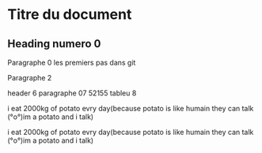 # Titre du document

## Heading numero 0

Paragraphe 0
les premiers pas dans git

Paragraphe 2

header 6
paragraphe 07
52155
tableu 8

i eat 2000kg of potato evry day(because potato is like humain they can talk (°o°)im a potato and i talk)

i eat 2000kg of potato evry day(because potato is like humain they can talk (°o°)im a potato and i talk)
